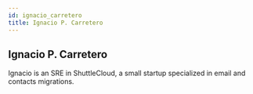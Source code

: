 ```yaml
---
id: ignacio_carretero
title: Ignacio P. Carretero
---
```


## Ignacio P. Carretero

Ignacio is an SRE in ShuttleCloud, a small startup specialized in email and
contacts migrations.
